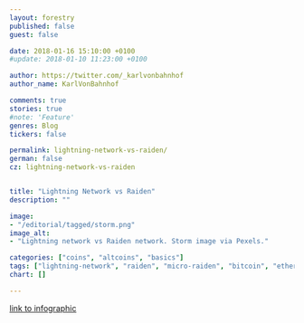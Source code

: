 ```yaml
---
layout: forestry
published: false
guest: false

date: 2018-01-16 15:10:00 +0100
#update: 2018-01-10 11:23:00 +0100

author: https://twitter.com/_karlvonbahnhof
author_name: KarlVonBahnhof

comments: true
stories: true
#note: 'Feature'
genres: Blog
tickers: false

permalink: lightning-network-vs-raiden/
german: false
cz: lightning-network-vs-raiden


title: "Lightning Network vs Raiden"
description: ""

image:
- "/editorial/tagged/storm.png"
image_alt:
- "Lightning network vs Raiden network. Storm image via Pexels."

categories: ["coins", "altcoins", "basics"]
tags: ["lightning-network", "raiden", "micro-raiden", "bitcoin", "ethereum", "fundamentals"]
chart: []

---
```



<script src="https://infograph.venngage.com/js/embed/v1/embed.js" data-vg-id="379568" data-title="Lighthing network vs Raiden" data-w="816" data-h="1660"></script>

[link to infographic](https://infograph.venngage.com/p/379568/lighthing-network-vs-raiden)
